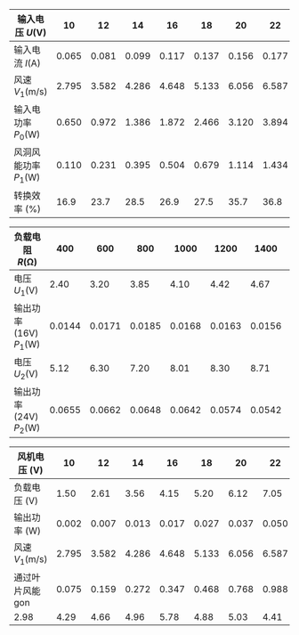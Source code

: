 | 输入电压 $U(\text{V})$ | 10    | 12    | 14    | 16    | 18    | 20    | 22    | 24    | 26    |
|-| ----- | ----- | ----- | ----- | ----- | ----- | ----- | ----- | ----- |
| 输入电流 $I(\text{A})$ |0.065 | 0.081 | 0.099 | 0.117 | 0.137 | 0.156 | 0.177 | 0.200 | 0.220 |
| 风速 $V_{1}(\text{m/s})$|2.795 | 3.582 | 4.286 | 4.648 | 5.133 | 6.056 | 6.587 | 7.180 | 7.803 |
| 输入电功率 $P_{0}(\text{W})$|0.650 | 0.972 | 1.386 | 1.872 | 2.466 | 3.120 | 3.894 | 4.800 | 5.720 |
| 风洞风能功率 $P_{1}(\text{W})$ |0.110 | 0.231 | 0.395 | 0.504 | 0.679 | 1.114 | 1.434 | 1.857 | 2.384 |
| 转换效率 $(\text{\%})$|16.9  | 23.7  | 28.5  | 26.9  | 27.5  | 35.7  | 36.8  | 38.7  | 41.7  |

| 负载电阻 $R(\mathrm{\Omega})$ | 400    | 600    | 800    | 1000   | 1200   | 1400   | 1600   | 1800   | 2000   |
| -|------ | ------ | ------ | ------ | ------ | ------ | ------ | ------ | ------ |
| 电压 $U_{1}(\text{V})$|2.40   | 3.20   | 3.85   | 4.10   | 4.42   | 4.67   | 4.88   | 5.02   | 5.25   |
| 输出功率 $(\text{16V})\;P_{1}(\text{W})$|0.0144 | 0.0171 | 0.0185 | 0.0168 | 0.0163 | 0.0156 | 0.0149 | 0.0140 | 0.0138 |
| 电压 $U_{2}(\text{V})$| 5.12   | 6.30   | 7.20   | 8.01   | 8.30   | 8.71   | 8.96   | 9.15   | 9.20   |
| 输出功率 $\text{(24V)}\; P_{2}(\text{W})$|0.0655 | 0.0662 | 0.0648 | 0.0642 | 0.0574 | 0.0542 | 0.0502 | 0.0465 | 0.0423 |

| 风机电压 $(\text{V})$| 10    | 12    | 14    | 16    | 18    | 20    | 22    | 24    | 26    |
| -|----- | ----- | ----- | ----- | ----- | ----- | ----- | ----- | ----- |
| 负载电压 $(\text{V})$ |1.50  | 2.61  | 3.56  | 4.15  | 5.20  | 6.12  | 7.05  | 7.51  | 8.72  |
| 输出功率 $(\text{W})$|0.002 | 0.007 | 0.013 | 0.017 | 0.027 | 0.037 | 0.050 | 0.056 | 0.076 |
| 风速 $V_{1}(\text{m/s})$|2.795 | 3.582 | 4.286 | 4.648 | 5.133 | 6.056 | 6.587 | 7.180 | 7.803 |
| 通过叶片风能gon|0.075 | 0.159 | 0.272 | 0.347 | 0.468 | 0.768 | 0.988 | 1.280 | 1.643 |
| 2.98  | 4.29  | 4.66  | 4.96  | 5.78  | 4.88  | 5.03  | 4.41  | 4.63  |


